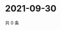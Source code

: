 # 2021-09-30

共 0 条

<!-- BEGIN -->
<!-- 最后更新时间 Thu Sep 30 2021 02:17:06 GMT+0800 (China Standard Time) -->

<!-- END -->
